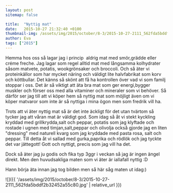 ```yaml
---
layout: post
sitemap: false

title:  "Nyttig mat"
date:   2015-10-27 21:32:40 +0100
thumbnail-img: /assets/img/2015/october/8-3/2015-10-27-2111_562fda5bddf2b32452a55c80.jpg
author: Eva
tags: ["2015"]
---
```


Hemma hos oss så lagar jag i princip  aldrig mat med smör,grädde eller créme freche. Jag lagar som regel alltid mat med långsamma kolhydrater såsom matvete, potatis, wookgrönsaker och broccoli. Och så äter vi proteinkällor som har mycket näring och väldigt lite halvfabrikat som korv och köttbullar. Det känns så skönt att få ha kontrollen över vad vi som familj stoppar i oss. Det är så viktigt att äta bra mat som ger energi,bygger muskler och förser oss med alla vitaminer och mineraler som vi behöver. Så därför ser jag till att vi köper hem så nyttig mat som möjligt även om vi köper matvaror som inte är så nyttiga i mina ögon men som fredrik vill ha. 

Trots att vi äter nyttig mat så är det inte äckligt för det utan tvärtom så tycker jag att våran mat är väldigt god. Som idag så åt vi stekt kyckling kryddad med grillkrydda,salt och peppar, potatis som jag klyftade och rostade i ugnen med timjan,salt,peppar och olivolja också gjorde jag en liten "dressing" med naturell kvarg som jag kryddade med pasta rosa, salt och peppar. Till detta åt vi sallad med gurka,paprika och rödlök och jag tyckte det var jättegott! Gott och nyttigt, precis som jag vill ha det. 

Dock så äter jag ju godis och fika typ 3ggr i veckan så jag är ingen ängel direkt. Men den huvudsakliga maten som vi äter är iallafall nyttig :D

Hann börja äta innan jag tog bilden men så här såg maten ut idag:)

![]({{ '/assets/img/2015/october/8-3/2015-10-27-2111_562fda5bddf2b32452a55c80.jpg'  | relative_url }})

